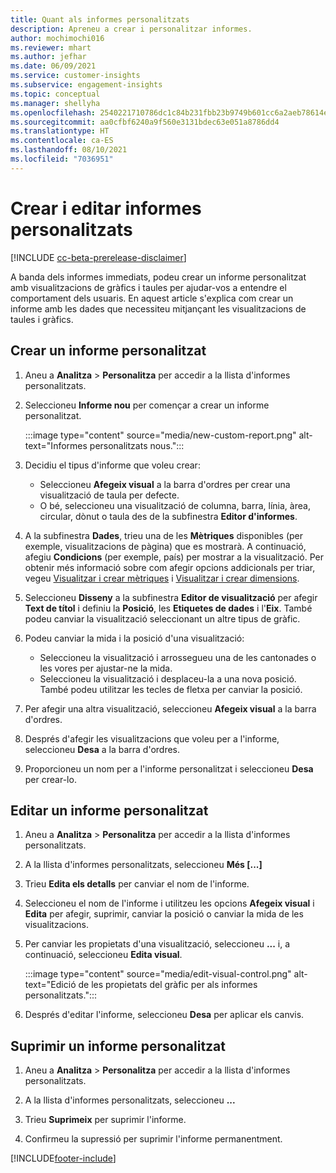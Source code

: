 ```yaml
---
title: Quant als informes personalitzats
description: Apreneu a crear i personalitzar informes.
author: mochimochi016
ms.reviewer: mhart
ms.author: jefhar
ms.date: 06/09/2021
ms.service: customer-insights
ms.subservice: engagement-insights
ms.topic: conceptual
ms.manager: shellyha
ms.openlocfilehash: 2540221710786dc1c84b231fbb23b9749b601cc6a2aeb78614e16002302a80a9
ms.sourcegitcommit: aa0cfbf6240a9f560e3131bdec63e051a8786dd4
ms.translationtype: HT
ms.contentlocale: ca-ES
ms.lasthandoff: 08/10/2021
ms.locfileid: "7036951"
---
```

# <a name="create-and-edit-custom-reports"></a>Crear i editar informes personalitzats

[!INCLUDE [cc-beta-prerelease-disclaimer](includes/cc-beta-prerelease-disclaimer.md)]

A banda dels informes immediats, podeu crear un informe personalitzat amb visualitzacions de gràfics i taules per ajudar-vos a entendre el comportament dels usuaris. En aquest article s'explica com crear un informe amb les dades que necessiteu mitjançant les visualitzacions de taules i gràfics. 

## <a name="create-a-custom-report"></a>Crear un informe personalitzat

1. Aneu a **Analitza** > **Personalitza** per accedir a la llista d'informes personalitzats.

1. Seleccioneu **Informe nou** per començar a crear un informe personalitzat.

   :::image type="content" source="media/new-custom-report.png" alt-text="Informes personalitzats nous.":::

1. Decidiu el tipus d'informe que voleu crear:

    - Seleccioneu **Afegeix visual** a la barra d'ordres per crear una visualització de taula per defecte.
    - O bé, seleccioneu una visualització de columna, barra, línia, àrea, circular, dònut o taula des de la subfinestra **Editor d'informes**.

1. A la subfinestra **Dades**, trieu una de les **Mètriques** disponibles (per exemple, visualitzacions de pàgina) que es mostrarà. A continuació, afegiu **Condicions** (per exemple, país) per mostrar a la visualització. Per obtenir més informació sobre com afegir opcions addicionals per triar, vegeu [Visualitzar i crear mètriques](metrics.md) i [Visualitzar i crear dimensions](dimensions.md).

1. Seleccioneu **Disseny** a la subfinestra **Editor de visualització** per afegir **Text de títol** i definiu la **Posició**, les **Etiquetes de dades** i l'**Eix**.  També podeu canviar la visualització seleccionant un altre tipus de gràfic.

1. Podeu canviar la mida i la posició d'una visualització:
   - Seleccioneu la visualització i arrossegueu una de les cantonades o les vores per ajustar-ne la mida.
   - Seleccioneu la visualització i desplaceu-la a una nova posició. També podeu utilitzar les tecles de fletxa per canviar la posició.
1. Per afegir una altra visualització, seleccioneu **Afegeix visual** a la barra d'ordres.
1. Després d'afegir les visualitzacions que voleu per a l'informe, seleccioneu **Desa** a la barra d'ordres.

1. Proporcioneu un nom per a l'informe personalitzat i seleccioneu **Desa** per crear-lo.
 
## <a name="edit-a-custom-report"></a>Editar un informe personalitzat

1. Aneu a **Analitza** > **Personalitza** per accedir a la llista d'informes personalitzats.

1. A la llista d'informes personalitzats, seleccioneu **Més [...]** 

1. Trieu **Edita els detalls** per canviar el nom de l'informe.

1. Seleccioneu el nom de l'informe i utilitzeu les opcions **Afegeix visual** i **Edita** per afegir, suprimir, canviar la posició o canviar la mida de les visualitzacions.

1. Per canviar les propietats d'una visualització, seleccioneu **...** i, a continuació, seleccioneu **Edita visual**.

   :::image type="content" source="media/edit-visual-control.png" alt-text="Edició de les propietats del gràfic per als informes personalitzats.":::

1. Després d'editar l'informe, seleccioneu **Desa** per aplicar els canvis. 

## <a name="delete-a-custom-report"></a>Suprimir un informe personalitzat

1. Aneu a **Analitza** > **Personalitza** per accedir a la llista d'informes personalitzats.

1. A la llista d'informes personalitzats, seleccioneu **...**

1. Trieu **Suprimeix** per suprimir l'informe.

1. Confirmeu la supressió per suprimir l'informe permanentment.

[!INCLUDE[footer-include](../includes/footer-banner.md)]
